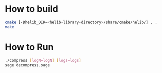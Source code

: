 # How to build
```bash
cmake [-Dhelib_DIR=<helib-library-directory>/share/cmake/helib/] . .
make
```

# How to Run
```bash
./compress [logN=logN] [logs=logs]
sage decompress.sage
```
